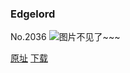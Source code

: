 ### Edgelord
No.2036
![图片不见了~~~](https://imgs.xkcd.com/comics/edgelord.png)

[原址](https://xkcd.com//2036) [下载](https://imgs.xkcd.com/comics/edgelord.png)


